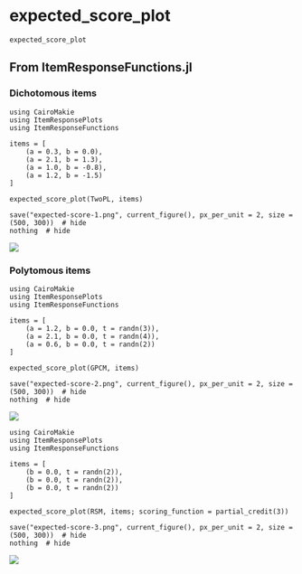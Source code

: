 # expected\_score\_plot

```@docs; canonical=false
expected_score_plot
```

## From ItemResponseFunctions.jl
### Dichotomous items
```@example expected-score-1
using CairoMakie
using ItemResponsePlots
using ItemResponseFunctions

items = [
    (a = 0.3, b = 0.0),
    (a = 2.1, b = 1.3),
    (a = 1.0, b = -0.8),
    (a = 1.2, b = -1.5)
]

expected_score_plot(TwoPL, items)

save("expected-score-1.png", current_figure(), px_per_unit = 2, size = (500, 300))  # hide
nothing  # hide
```

![](expected-score-1.png)

### Polytomous items
```@example expected-score-2
using CairoMakie
using ItemResponsePlots
using ItemResponseFunctions

items = [
    (a = 1.2, b = 0.0, t = randn(3)),
    (a = 2.1, b = 0.0, t = randn(4)),
    (a = 0.6, b = 0.0, t = randn(2))
]

expected_score_plot(GPCM, items)

save("expected-score-2.png", current_figure(), px_per_unit = 2, size = (500, 300))  # hide
nothing  # hide
```

![](expected-score-2.png)

```@example expected-score-3
using CairoMakie
using ItemResponsePlots
using ItemResponseFunctions

items = [
    (b = 0.0, t = randn(2)),
    (b = 0.0, t = randn(2)),
    (b = 0.0, t = randn(2))
]

expected_score_plot(RSM, items; scoring_function = partial_credit(3))

save("expected-score-3.png", current_figure(), px_per_unit = 2, size = (500, 300))  # hide
nothing  # hide
```

![](expected-score-3.png)
